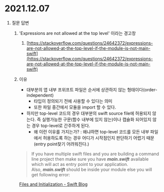 # 2021.12.07

1. 질문 답변
    1. 'Expressions are not allowed at the top level' 이라는 경고창
        1. [https://stackoverflow.com/questions/24642372/expressions-are-not-allowed-at-the-top-level-if-the-module-is-not-main-swift](https://stackoverflow.com/questions/24642372/expressions-are-not-allowed-at-the-top-level-if-the-module-is-not-main-swift)
    2. 이유
        - 대부분의 앱 내부 프위프트 파일은 순서에 상관하지 않는 형태이다(order-independent)
            - 타입이 정의되기 전에 사용할 수 있다는 의미
            - 또한 파일 중간에서 모듈을 import 할 수 있다.
        - 하지만 top-level 코드의 경우 대부분의 swift source file에 허용되지 않는다. 즉 실행가능한 구문(함수 내부에 있지 않는)이나 캡슐화 되어있지 않는 경우 top-level로 간주하게 된다.
            - 왜 이런 이유를 가지는가? : 왜냐하면 top-level 코드를 모든 내부 파일에서 허용하도록 하는 경우 어디가 시작점인지 판단하기 어렵기 때문 (entry point찾기 어려워진다.)
        
        > If you have multiple swift files and you are building a command line project then make sure you have ***main.swift*** available which will act as entry point to your application. Also, ***main.swift*** should be inside your module else you will get following error:
        > 
        
        [Files and Initialization - Swift Blog](https://developer.apple.com/swift/blog/?id=7)
